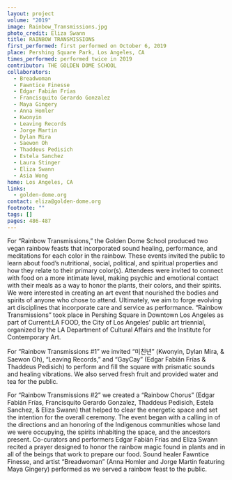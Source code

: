 ```yaml
---
layout: project
volume: "2019"
image: Rainbow_Transmissions.jpg
photo_credit: Eliza Swann
title: RAINBOW TRANSMISSIONS
first_performed: first performed on October 6, 2019
place: Pershing Square Park, Los Angeles, CA
times_performed: performed twice in 2019
contributor: THE GOLDEN DOME SCHOOL
collaborators:
  - Breadwoman
  - Fawntice Finesse
  - Edgar Fabián Frías
  - Francisquito Gerardo Gonzalez
  - Maya Gingery
  - Anna Homler
  - Kwonyin
  - Leaving Records
  - Jorge Martin
  - Dylan Mira
  - Saewon Oh
  - Thaddeus Pedisich
  - Estela Sanchez
  - Laura Stinger
  - Eliza Swann
  - Asia Wong
home: Los Angeles, CA
links:
  - golden-dome.org
contact: eliza@golden-dome.org
footnote: ""
tags: []
pages: 486-487
---
```


For “Rainbow Transmissions,” the Golden Dome School produced two vegan rainbow feasts that incorporated sound healing, performance, and meditations for each color in the rainbow. These events invited the public to learn about food’s nutritional, social, political, and spiritual properties and how they relate to their primary color(s). Attendees were invited to connect with food on a more intimate level, making psychic and emotional contact with their meals as a way to honor the plants, their colors, and their spirits. We were interested in creating an art event that nourished the bodies and spirits of anyone who chose to attend. Ultimately, we aim to forge evolving art disciplines that incorporate care and service as performance. “Rainbow Transmissions” took place in Pershing Square in Downtown Los Angeles as part of Current:LA FOOD, the City of Los Angeles’ public art triennial, organized by the LA Department of Cultural Affairs and the Institute for Contemporary Art.

For “Rainbow Transmissions #1” we invited “미친년” (Kwonyin, Dylan Mira, & Saewon Oh), “Leaving Records,” and “GayCay” (Edgar Fabián Frías & Thaddeus Pedisich) to perform and fill the square with prismatic sounds and healing vibrations. We also served fresh fruit and provided water and tea for the public.

For “Rainbow Transmissions #2” we created a “Rainbow Chorus” (Edgar Fabián Frías, Francisquito Gerardo Gonzalez, Thaddeus Pedisich, Estela Sanchez, & Eliza Swann) that helped to clear the energetic space and set the intention for the overall ceremony. The event began with a calling in of the directions and an honoring of the Indigenous communities whose land we were occupying, the spirits inhabiting the space, and the ancestors present. Co-curators and performers Edgar Fabián Frías and Eliza Swann recited a prayer designed to honor the rainbow magic found in plants and in all of the beings that work to prepare our food. Sound healer Fawntice Finesse, and artist “Breadwoman” (Anna Homler and Jorge Martin featuring Maya Gingery) performed as we served a rainbow feast to the public.
